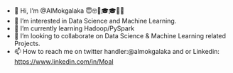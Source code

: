 - 👋 Hi, I’m @AlMokgalaka 😇🤓🐘🎓🎓🎩🙌
- 👀 I’m interested in Data Science and Machine Learning.
- 🌱 I’m currently learning Hadoop/PySpark
- 💞️ I’m looking to collaborate on Data Science & Machine Learning related Projects.
- 📫 How to reach me on twitter handler:@almokgalaka and or Linkedin: https://www.linkedin.com/in/Moal

<!---
AlMokgalaka/AlMokgalaka is a ✨ special ✨ repository because its `README.md` (this file) appears on your GitHub profile.
You can click the Preview link to take a look at your changes.
--->
